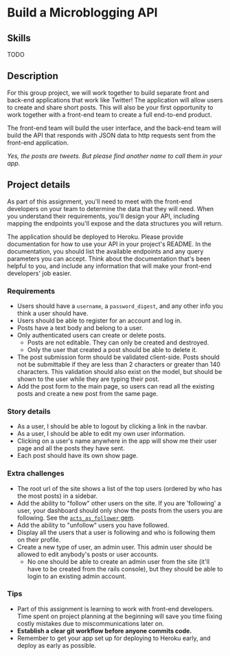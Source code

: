 # Build a Microblogging API

## Skills

TODO

## Description

For this group project, we will work together to build separate front and back-end applications that work like Twitter! The application will allow users to create and share short posts. This will also be your first opportunity to work together with a front-end team to create a full end-to-end product.

The front-end team will build the user interface, and the back-end team will build the API that responds with JSON data to http requests sent from the front-end application.

_Yes, the posts are tweets. But please find another name to call them in your app._

## Project details

As part of this assignment, you'll need to meet with the front-end developers on your team to determine the data that they will need. When you understand their requirements, you'll design your API, including mapping the endpoints you'll expose and the data structures you will return.

The application should be deployed to Heroku. Please provide documentation for how to use your API in your project's README. In the documentation, you should list the available endpoints and any query parameters you can accept. Think about the documentation that's been helpful to you, and include any information that will make your front-end developers' job easier.

### Requirements

- Users should have a `username`, a `password_digest`, and any other info you think a user should have.
- Users should be able to register for an account and log in.
- Posts have a text body and belong to a user.
- Only authenticated users can create or delete posts.
  - Posts are not editable. They can only be created and destroyed.
  - Only the user that created a post should be able to delete it.
- The post submission form should be validated client-side. Posts should not be submittable if they are less than 2 characters or greater than 140 characters. This validation should also exist on the model, but should be shown to the user while they are typing their post.
- Add the post form to the main page, so users can read all the existing posts and create a new post from the same page.

### Story details

- As a user, I should be able to logout by clicking a link in the navbar.
- As a user, I should be able to edit my own user information.
- Clicking on a user's name anywhere in the app will show me their user page and all the posts they have sent.
- Each post should have its own show page.

### Extra challenges

- The root url of the site shows a list of the top users (ordered by who has the most posts) in a sidebar.
- Add the ability to "follow" other users on the site. If you are 'following' a user, your dashboard should only show the posts from the users you are following. See the [`acts_as_follower` gem](https://github.com/tcocca/acts_as_follower).
- Add the ability to "unfollow" users you have followed.
- Display all the users that a user is following and who is following them on their profile.
- Create a new type of user, an admin user. This admin user should be allowed to edit anybody's posts or user accounts.
  - No one should be able to create an admin user from the site (it'll have to be created from the rails console), but they should be able to login to an existing admin account.

### Tips

- Part of this assignment is learning to work with front-end developers. Time spent on project planning at the beginning will save you time fixing costly mistakes due to miscommunications later on.
- **Establish a clear git workflow before anyone commits code.**
- Remember to get your app set up for deploying to Heroku early, and deploy as early as possible.
